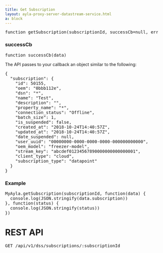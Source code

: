 ```yaml
---
title: Get Subscription
layout: ayla-proxy-server-datastream-service.html
a: block
---
```


<pre class="light">
function getSubscription(subscriptionId, successCb=null, errorCb=null)
</pre>

### successCb

<pre class="light">function successCb(data)</pre>

The API passes to your callback an object similar to the following:

<pre class="light">
{
  "subscription": {
    "id": 50155,
    "oem": "0bbb112e",
    "dsn": "*",
    "name": "Test",
    "description": "",
    "property_name": "*",
    "connection_status": "Offline",
    "batch_size": 1,
    "is_suspended": false,
    "created_at": "2018-10-24T14:40:57Z",
    "updated_at": "2018-10-24T14:40:57Z",
    "date_suspended": null,
    "user_uuid": "00000000-0000-0000-0000-000000000000",
    "oem_model": "freezer-model",
    "stream_key": "abcdef01234567890000000000000001",
    "client_type": "cloud",
    "subscription_type": "datapoint"
  }
}
</pre>

### Example

<pre class="light">
MyAyla.getSubscription(subscriptionId, function(data) {
  console.log(JSON.stringify(data.subscription))
}, function(status) {
  console.log(JSON.stringify(status))
})
</pre>

# REST API

<pre class="light">GET /api/v1/dss/subscriptions/:subscriptionId</pre>
